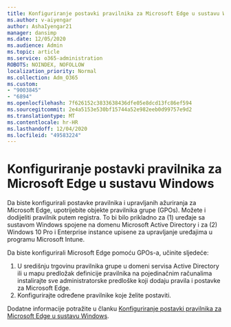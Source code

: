 ```yaml
---
title: Konfiguriranje postavki pravilnika za Microsoft Edge u sustavu Windows
ms.author: v-aiyengar
author: AshaIyengar21
manager: dansimp
ms.date: 12/05/2020
ms.audience: Admin
ms.topic: article
ms.service: o365-administration
ROBOTS: NOINDEX, NOFOLLOW
localization_priority: Normal
ms.collection: Adm_O365
ms.custom:
- "9003845"
- "6894"
ms.openlocfilehash: 7f626152c3833638436dfe05e8dcd13fc86ef594
ms.sourcegitcommit: 2e4a5153e530bf15744a52e982eeb0d99757e9d2
ms.translationtype: MT
ms.contentlocale: hr-HR
ms.lasthandoff: 12/04/2020
ms.locfileid: "49583224"
---
```

# <a name="configure-microsoft-edge-policy-settings-on-windows"></a>Konfiguriranje postavki pravilnika za Microsoft Edge u sustavu Windows

Da biste konfigurirali postavke pravilnika i upravljanih ažuriranja za Microsoft Edge, upotrijebite objekte pravilnika grupe (GPOs). Možete i dodijeliti pravilnik putem registra. To bi bilo prikladno za (1) uređaje sa sustavom Windows spojene na domenu Microsoft Active Directory i za (2) Windows 10 Pro i Enterprise instance upisene za upravljanje uređajima u programu Microsoft Intune.

Da biste konfigurirali Microsoft Edge pomoću GPOs-a, učinite sljedeće:

1. U središnju trgovinu pravilnika grupe u domeni servisa Active Directory ili u mapu predložak definicije pravilnika na pojedinačnim računalima instalirajte sve administratorske predloške koji dodaju pravila i postavke za Microsoft Edge.
2. Konfigurirajte određene pravilnike koje želite postaviti.

Dodatne informacije potražite u članku [Konfiguriranje postavki pravilnika za Microsoft Edge u sustavu Windows](https://go.microsoft.com/fwlink/?linkid=2135024).
